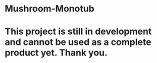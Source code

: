 # Mushroom-Monotub
# This project is still in development and cannot be used as a complete product yet. Thank you.
